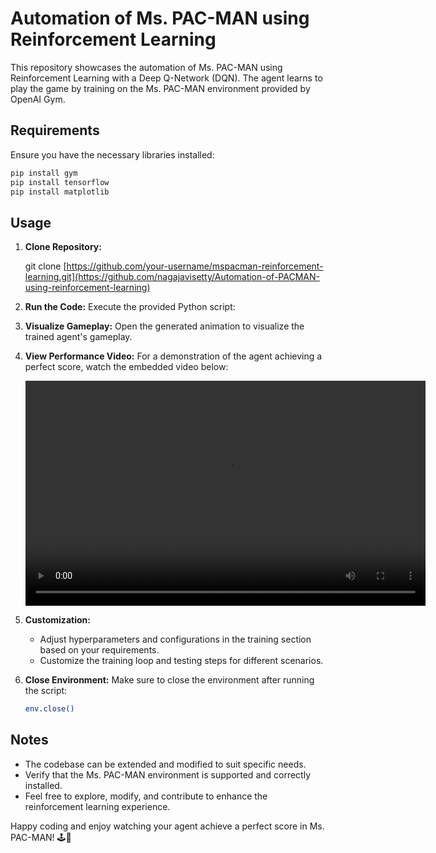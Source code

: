 # Automation of Ms. PAC-MAN using Reinforcement Learning

This repository showcases the automation of Ms. PAC-MAN using Reinforcement Learning with a Deep Q-Network (DQN). The agent learns to play the game by training on the Ms. PAC-MAN environment provided by OpenAI Gym.

## Requirements
Ensure you have the necessary libraries installed:

```bash
pip install gym
pip install tensorflow
pip install matplotlib
```

## Usage

1. **Clone Repository:**
   
   git clone [https://github.com/your-username/mspacman-reinforcement-learning.git](https://github.com/nagajavisetty/Automation-of-PACMAN-using-reinforcement-learning)

2. **Run the Code:**
   Execute the provided Python script:

3. **Visualize Gameplay:**
   Open the generated animation to visualize the trained agent's gameplay.

4. **View Performance Video:**
   For a demonstration of the agent achieving a perfect score, watch the embedded video below:

   <video width="640" height="360" controls>
      <source src="C:\\Users\\nagaj\\Downloads\\game play visualisation.mp4" type="video/mp4">
      Your browser does not support the video tag.
   </video>

5. **Customization:**
   - Adjust hyperparameters and configurations in the training section based on your requirements.
   - Customize the training loop and testing steps for different scenarios.

6. **Close Environment:**
   Make sure to close the environment after running the script:
   ```bash
   env.close()
   ```

## Notes
- The codebase can be extended and modified to suit specific needs.
- Verify that the Ms. PAC-MAN environment is supported and correctly installed.
- Feel free to explore, modify, and contribute to enhance the reinforcement learning experience.

Happy coding and enjoy watching your agent achieve a perfect score in Ms. PAC-MAN! 🕹️🚀
```
